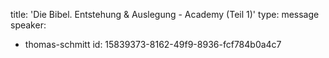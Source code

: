 title: 'Die Bibel. Entstehung & Auslegung - Academy (Teil 1)'
type: message
speaker:
  - thomas-schmitt
id: 15839373-8162-49f9-8936-fcf784b0a4c7
